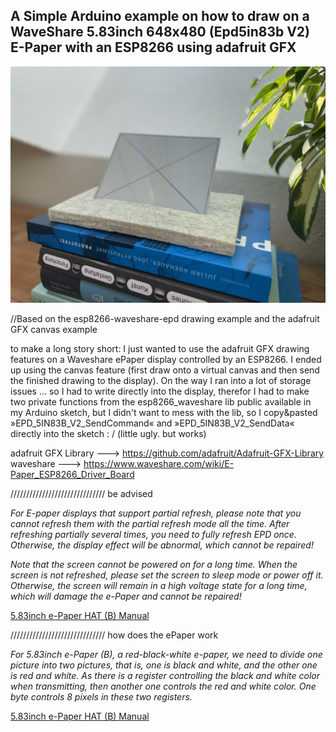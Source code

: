 ## A Simple Arduino example on how to draw on a WaveShare 5.83inch 648x480 (Epd5in83b V2) E-Paper with an ESP8266 using adafruit GFX    

![waveshare e-paper display](https://github.com/tomekness/waveshare_Epd5in83b-adafruitGFX/blob/main/img.jpeg?raw=true)


//Based on the esp8266-waveshare-epd drawing example and the adafruit GFX canvas example 

to make a long story short: I just wanted to use the adafruit GFX drawing features on a Waveshare ePaper display controlled by an ESP8266. I ended up using the canvas feature (first draw onto a virtual canvas and then send the finished drawing to the display). On the way I ran into a lot of storage issues ... so I had to write directly into the display, therefor I had to make two private functions from the esp8266_waveshare lib public available in my Arduino sketch, but I didn't want to mess with the lib, so I copy&pasted »EPD_5IN83B_V2_SendCommand« and »EPD_5IN83B_V2_SendData« directly into the sketch : / (little ugly. but works)

adafruit GFX Library ---> https://github.com/adafruit/Adafruit-GFX-Library
<br>
waveshare ---> https://www.waveshare.com/wiki/E-Paper_ESP8266_Driver_Board



////////////////////////////// be advised

*For E-paper displays that support partial refresh, please note that you cannot refresh them with the 
partial refresh mode all the time. After refreshing partially several times, you need to fully refresh EPD once. 
Otherwise, the display effect will be abnormal, which cannot be repaired!*

*Note that the screen cannot be powered on for a long time. When the screen is not refreshed, 
please set the screen to sleep mode or power off it. Otherwise, the screen will remain in a 
high voltage state for a long time, which will damage the e-Paper and cannot be repaired!*

[5.83inch e-Paper HAT (B) Manual](https://www.waveshare.com/wiki/5.83inch_e-Paper_HAT_(B)_Manual)

////////////////////////////// how does the ePaper work

*For 5.83inch e-Paper (B), a red-black-white e-paper, we need to divide one picture into two pictures, 
that is, one is black and white, and the other one is red and white. 
As there is a register controlling the black and white color when transmitting, 
then another one controls the red and white color. One byte controls 8 pixels in these two registers.*

[5.83inch e-Paper HAT (B) Manual](https://www.waveshare.com/wiki/5.83inch_e-Paper_HAT_(B)_Manual)

